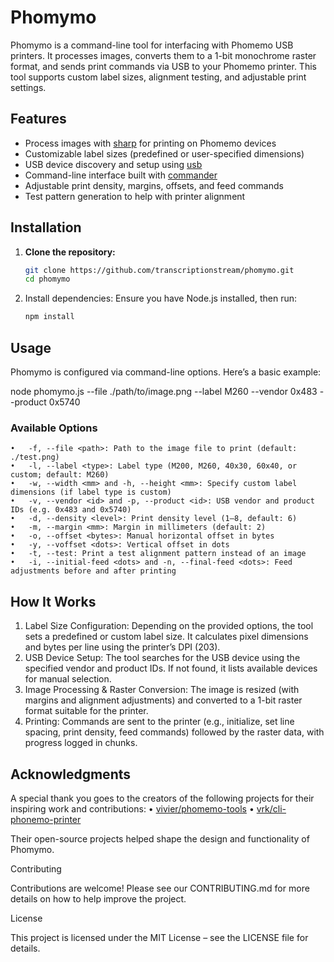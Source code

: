 # Phomymo

Phomymo is a command-line tool for interfacing with Phomemo USB printers. It processes images, converts them to a 1-bit monochrome raster format, and sends print commands via USB to your Phomemo printer. This tool supports custom label sizes, alignment testing, and adjustable print settings.

## Features

- Process images with [sharp](https://github.com/lovell/sharp) for printing on Phomemo devices
- Customizable label sizes (predefined or user-specified dimensions)
- USB device discovery and setup using [usb](https://github.com/node-usb/node-usb)
- Command-line interface built with [commander](https://github.com/tj/commander.js)
- Adjustable print density, margins, offsets, and feed commands
- Test pattern generation to help with printer alignment

## Installation

1. **Clone the repository:**

   ```bash
   git clone https://github.com/transcriptionstream/phomymo.git
   cd phomymo
   ```
2. Install dependencies:
Ensure you have Node.js installed, then run:
   ```bash
   npm install
   ```


## Usage

Phomymo is configured via command-line options. Here’s a basic example:

node phomymo.js --file ./path/to/image.png --label M260 --vendor 0x483 --product 0x5740

### Available Options
	•	-f, --file <path>: Path to the image file to print (default: ./test.png)
	•	-l, --label <type>: Label type (M200, M260, 40x30, 60x40, or custom; default: M260)
	•	-w, --width <mm> and -h, --height <mm>: Specify custom label dimensions (if label type is custom)
	•	-v, --vendor <id> and -p, --product <id>: USB vendor and product IDs (e.g. 0x483 and 0x5740)
	•	-d, --density <level>: Print density level (1–8, default: 6)
	•	-m, --margin <mm>: Margin in millimeters (default: 2)
	•	-o, --offset <bytes>: Manual horizontal offset in bytes
	•	-y, --voffset <dots>: Vertical offset in dots
	•	-t, --test: Print a test alignment pattern instead of an image
	•	-i, --initial-feed <dots> and -n, --final-feed <dots>: Feed adjustments before and after printing

## How It Works
1.	Label Size Configuration: Depending on the provided options, the tool sets a predefined or custom label size. It calculates pixel dimensions and bytes per line using the printer’s DPI (203).
2.	USB Device Setup: The tool searches for the USB device using the specified vendor and product IDs. If not found, it lists available devices for manual selection.
3.	Image Processing & Raster Conversion: The image is resized (with margins and alignment adjustments) and converted to a 1-bit raster format suitable for the printer.
4.	Printing: Commands are sent to the printer (e.g., initialize, set line spacing, print density, feed commands) followed by the raster data, with progress logged in chunks.

## Acknowledgments

A special thank you goes to the creators of the following projects for their inspiring work and contributions:
	•	[vivier/phomemo-tools](https://github.com/vivier/phomemo-tools)
	•	[vrk/cli-phonemo-printer](https://github.com/vrk/cli-phomemo-printer)

Their open-source projects helped shape the design and functionality of Phomymo.

Contributing

Contributions are welcome! Please see our CONTRIBUTING.md for more details on how to help improve the project.

License

This project is licensed under the MIT License – see the LICENSE file for details.
